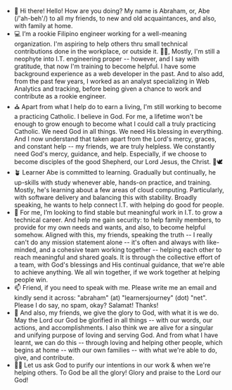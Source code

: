 - 👋  Hi there! Hello! How are you doing? My name is Abraham, or, Abe (/'ah-beh'/) to all my friends, to new and old acquaintances, and also, with family at home.
- 💻  I’m a rookie Filipino engineer working for a well-meaning organization. I'm aspiring to help others thru small technical contributions done in the workplace, or outside it. 👷‍♂️, Mostly, I'm still a neophyte into I.T. engineering proper -- however, and I say with gratitude, that now I'm training to become helpful. I have some background experience as a web developer in the past. And to also add, from the past few years, I worked as an analyst specializing in Web Analytics and tracking, before being given a chance to work and contribute as a rookie engineer.
- ⛪ Apart from what I help do to earn a living, I'm still working to become a practicing Catholic. I believe in God. For me, a lifetime won't be enough to grow enough to become what I could call a truly practicing Catholic. We need God in all things. We need His blessing in everything. And I now understand that taken apart from the Lord's mercy, graces, and constant help -- my friends, we are truly helpless. We constantly need God's mercy, guidance, and help. Especially, if we choose to become disciples of the good Shepherd, our Lord Jesus, the Christ. 🐑🕊
- 🪴  Learner Abe is committed to learning. Gradually but continually, he up-skills with study whenever able, hands-on practice, and training. Mostly, he's learning about a few areas of cloud computing. Particularly, with software delivery and balancing this with stability. Broadly speaking, he wants to help connect I.T. with helping do good for people.
- 💞️  For me, I’m looking to find stable but meaningful work in I.T. to grow a technical career. And help me gain security: to help family members, to provide for my own needs and wants, and also, to become helpful somehow. Aligned with this, my friends, speaking the truth -- I really can't do any mission statement alone -- it's often and always with like-minded, and a cohesive team working together -- helping each other to reach meaningful and shared goals. It is through the collective effort of a team, with God's blessings and His continual guidance, that we're able to achieve anything. We all win together, if we work together at helping people win.
- 📫  Friend, if you need to speak with me. Please write me an email and kindly send it across: "abraham" (at) "learnersjourney" (dot) "net". Please I do say, no spam, okay? Salamat! Thanks!
- 🌅 And also, my friends, we give the glory to God, with what it is we do. May the Lord our God be glorified in all things -- with our words, our actions, and accomplishments. I also think we are alive for a singular and unifying purpose of loving and serving God. And from what I have learnt, we can do this -- through loving and helping other people, which begins at home -- with our own families -- with what we're able to do, give, and contribute.
- 🤲🏼 Let us ask God to purify our intentions in our work & when we're helping others. To God be all the glory! Glory and praise to the Lord our God!

<!---
abormate/abormate is a ✨ special ✨ repository because its `README.md` (this file) appears on your GitHub profile.
You can click the Preview link to take a look at your changes.
--->
